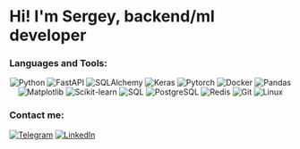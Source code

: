 # Hi! I'm Sergey, backend/ml developer

### Languages and Tools:
<div align="center">

![Python](https://img.shields.io/badge/-Python-090909)
![FastAPI](https://img.shields.io/badge/-FastAPI-090909)
![SQLAlchemy](https://img.shields.io/badge/-SQLAlchemy-090909)
![Keras](https://img.shields.io/badge/-Keras-090909)
![Pytorch](https://img.shields.io/badge/-Pytorch-090909)
![Docker](https://img.shields.io/badge/-Docker-090909)
![Pandas](https://img.shields.io/badge/-Pandas-090909)
![Matplotlib](https://img.shields.io/badge/-Matplotlib-090909)
![Scikit-learn](https://img.shields.io/badge/-Scikitlearn-090909)
![SQL](https://img.shields.io/badge/-SQL-090909)
![PostgreSQL](https://img.shields.io/badge/-PostgreSQL-090909)
![Redis](https://img.shields.io/badge/-Redis-090909)
![Git](https://img.shields.io/badge/-Git-090909)
![Linux](https://img.shields.io/badge/-Linux-090909)

</div>

### Contact me:
[![Telegram](https://img.shields.io/badge/-Telegram-090909?style=for-the-badge&logo=telegram&logoColor=27A0D9)](https://t.me/Sergey_Patrushev)
[![LinkedIn](https://img.shields.io/badge/-LinkedIn-090909?style=for-the-badge&logo=linkedin&logoColor=007BB6)](https://www.linkedin.com/in/isergeypatrushev/)
